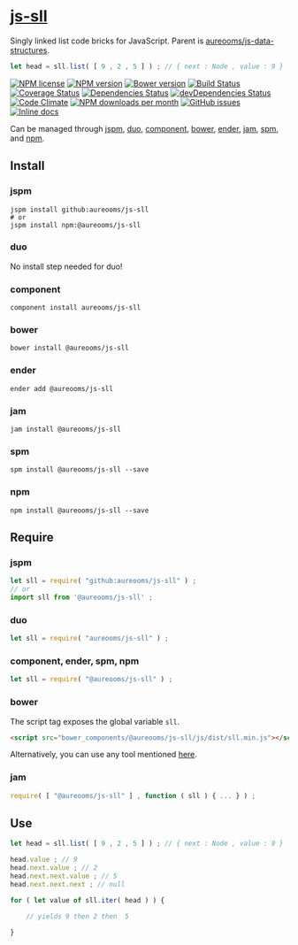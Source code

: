 [js-sll](http://aureooms.github.io/js-sll)
==

Singly linked list code bricks for JavaScript. Parent is
[aureooms/js-data-structures](https://github.com/aureooms/js-data-structures).

```js
let head = sll.list( [ 9 , 2 , 5 ] ) ; // { next : Node , value : 9 }
```

[![NPM license](http://img.shields.io/npm/l/@aureooms/js-sll.svg?style=flat)](https://raw.githubusercontent.com/aureooms/js-sll/master/LICENSE)
[![NPM version](http://img.shields.io/npm/v/@aureooms/js-sll.svg?style=flat)](https://www.npmjs.org/package/@aureooms/js-sll)
[![Bower version](http://img.shields.io/bower/v/@aureooms/js-sll.svg?style=flat)](http://bower.io/search/?q=@aureooms/js-sll)
[![Build Status](http://img.shields.io/travis/aureooms/js-sll.svg?style=flat)](https://travis-ci.org/aureooms/js-sll)
[![Coverage Status](http://img.shields.io/coveralls/aureooms/js-sll.svg?style=flat)](https://coveralls.io/r/aureooms/js-sll)
[![Dependencies Status](http://img.shields.io/david/aureooms/js-sll.svg?style=flat)](https://david-dm.org/aureooms/js-sll#info=dependencies)
[![devDependencies Status](http://img.shields.io/david/dev/aureooms/js-sll.svg?style=flat)](https://david-dm.org/aureooms/js-sll#info=devDependencies)
[![Code Climate](http://img.shields.io/codeclimate/github/aureooms/js-sll.svg?style=flat)](https://codeclimate.com/github/aureooms/js-sll)
[![NPM downloads per month](http://img.shields.io/npm/dm/@aureooms/js-sll.svg?style=flat)](https://www.npmjs.org/package/@aureooms/js-sll)
[![GitHub issues](http://img.shields.io/github/issues/aureooms/js-sll.svg?style=flat)](https://github.com/aureooms/js-sll/issues)
[![Inline docs](http://inch-ci.org/github/aureooms/js-sll.svg?branch=master&style=shields)](http://inch-ci.org/github/aureooms/js-sll)

Can be managed through [jspm](https://github.com/jspm/jspm-cli),
[duo](https://github.com/duojs/duo),
[component](https://github.com/componentjs/component),
[bower](https://github.com/bower/bower),
[ender](https://github.com/ender-js/Ender),
[jam](https://github.com/caolan/jam),
[spm](https://github.com/spmjs/spm),
and [npm](https://github.com/npm/npm).

## Install

### jspm
```terminal
jspm install github:aureooms/js-sll
# or
jspm install npm:@aureooms/js-sll
```
### duo
No install step needed for duo!

### component
```terminal
component install aureooms/js-sll
```

### bower
```terminal
bower install @aureooms/js-sll
```

### ender
```terminal
ender add @aureooms/js-sll
```

### jam
```terminal
jam install @aureooms/js-sll
```

### spm
```terminal
spm install @aureooms/js-sll --save
```

### npm
```terminal
npm install @aureooms/js-sll --save
```

## Require
### jspm
```js
let sll = require( "github:aureooms/js-sll" ) ;
// or
import sll from '@aureooms/js-sll' ;
```
### duo
```js
let sll = require( "aureooms/js-sll" ) ;
```

### component, ender, spm, npm
```js
let sll = require( "@aureooms/js-sll" ) ;
```

### bower
The script tag exposes the global variable `sll`.
```html
<script src="bower_components/@aureooms/js-sll/js/dist/sll.min.js"></script>
```
Alternatively, you can use any tool mentioned [here](http://bower.io/docs/tools/).

### jam
```js
require( [ "@aureooms/js-sll" ] , function ( sll ) { ... } ) ;
```

## Use


```js
let head = sll.list( [ 9 , 2 , 5 ] ) ; // { next : Node , value : 9 }

head.value ; // 9
head.next.value ; // 2
head.next.next.value ; // 5
head.next.next.next ; // null

for ( let value of sll.iter( head ) ) {

	// yields 9 then 2 then  5

}
```
